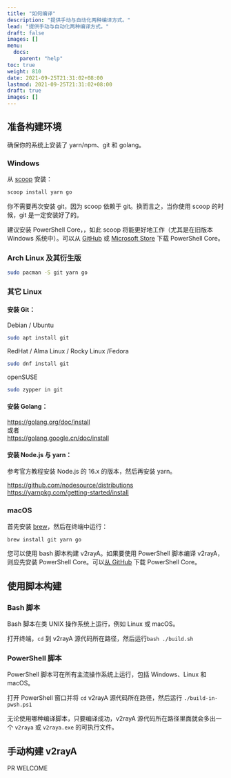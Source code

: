 ```yaml
---
title: "如何编译"
description: "提供手动与自动化两种编译方式。"
lead: "提供手动与自动化两种编译方式。"
draft: false
images: []
menu:
  docs:
    parent: "help"
toc: true
weight: 810
date: 2021-09-25T21:31:02+08:00
lastmod: 2021-09-25T21:31:02+08:00
draft: true
images: []
---
```


## 准备构建环境

确保你的系统上安装了 yarn/npm、git 和 golang。

### Windows

从 [scoop](https://scoop.sh/) 安装：

```ps1
scoop install yarn go
```

你不需要再次安装 git，因为 scoop 依赖于 git。换而言之，当你使用 scoop 的时候，git 是一定安装好了的。

建议安装 PowerShell Core，，如此 scoop 将能更好地工作（尤其是在旧版本 Windows 系统中）。可以从 [GitHub](https://aka.ms/powershell-release?tag=stable) 或 [Microsoft Store](https://www.microsoft.com/en-US/p/powershell/) 下载 PowerShell Core。

### Arch Linux 及其衍生版

```bash
sudo pacman -S git yarn go
```

### 其它 Linux

#### 安装 Git：

Debian / Ubuntu

```bash
sudo apt install git
```

RedHat / Alma Linux / Rocky Linux /Fedora

```bash
sudo dnf install git
```

openSUSE

```bash
sudo zypper in git
```

#### 安装 Golang：

<https://golang.org/doc/install></br>或者<br>
<https://golang.google.cn/doc/install></br>

#### 安装 Node.js 与 yarn：

参考官方教程安装 Node.js 的 16.x 的版本，然后再安装 yarn。

<https://github.com/nodesource/distributions></br>
<https://yarnpkg.com/getting-started/install>

### macOS

首先安装 [brew](https://brew.sh/)，然后在终端中运行：

```bash
brew install git yarn go
```

您可以使用 bash 脚本构建 v2rayA。如果要使用 PowerShell 脚本编译 v2rayA，则应先安装 PowerShell Core。可以[从 GitHub](https://aka.ms/powershell-release?tag=stable) 下载 PowerShell Core。

## 使用脚本构建

### Bash 脚本

Bash 脚本在类 UNIX 操作系统上运行，例如 Linux 或 macOS。

打开终端，`cd` 到 v2rayA 源代码所在路径，然后运行`bash ./build.sh`

### PowerShell 脚本

PowerShell 脚本可在所有主流操作系统上运行，包括 Windows、Linux 和 macOS。

打开 PowerShell 窗口并将 `cd` v2rayA 源代码所在路径，然后运行 ​​`./build-in-pwsh.ps1`

无论使用哪种编译脚本，只要编译成功，v2rayA 源代码所在路径里面就会多出一个 `v2raya` 或 `v2raya.exe` 的可执行文件。

## 手动构建 v2rayA

PR WELCOME
